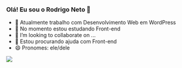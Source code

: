 ### Olá! Eu sou o Rodrigo Neto 👋

- 🔭 Atualmente trabalho com Desenvolvimento Web em WordPress
- 🌱 No momento estou estudando Front-end
- 👯 I’m looking to collaborate on ...
- 🤔 Estou procurando ajuda com Front-end
- 😄 Pronomes: ele/dele

<picture>
<source 
  srcset="https://github-readme-stats.vercel.app/api?username=rodrigonetopro&show_icons=true&theme=dark"
  media="(prefers-color-scheme: dark)"
/>
<source
  srcset="https://github-readme-stats.vercel.app/api?username=rodrigonetopro&show_icons=true"
  media="(prefers-color-scheme: light), (prefers-color-scheme: no-preference)"
/>
<img src="https://github-readme-stats.vercel.app/api?username=rodrigonetopro&show_icons=true" />
</picture>
